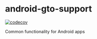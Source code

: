 # android-gto-support
[![codecov](https://codecov.io/gh/CruGlobal/android-gto-support/branch/master/graph/badge.svg)](https://codecov.io/gh/CruGlobal/android-gto-support)

Common functionality for Android apps

